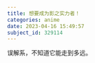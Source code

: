 ```yaml
---
title: 想要成为影之实力者！
categories: anime
date: 2023-04-16 15:49:57
subject_id: 329114
---
```


误解系，不知道它能走到多远。

